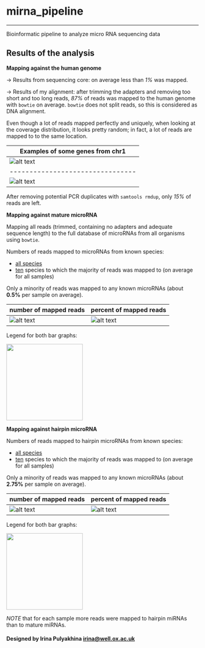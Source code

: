 # mirna_pipeline
--------------------------------------
Bioinformatic pipeline to analyze micro RNA sequencing data

## Results of the analysis

**Mapping against the human genome**

-> Results from sequencing core: on average less than *1%* was mapped.

-> Results of my alignment: after trimming the adapters and removing too short
and too long reads, *87%* of reads was mapped to the human genome with `bowtie`
on average. `bowtie` does not split reads, so this is considered as DNA alignment.

Even though a lot of reads mapped perfectly and uniquely, when looking at the coverage
distribution, it looks pretty random; in fact, a lot of reads are mapped to to the same
location.

| Examples of some genes from chr1 |
| -------------------------------- |
| ![alt text](https://github.com/jknightlab/mirna_pipeline/blob/master/example_dcaf6.png) |
| -------------------------------- |
| ![alt text](https://github.com/jknightlab/mirna_pipeline/blob/master/example_lmna.png) |


After removing potential PCR duplicates with `samtools rmdup`, only *15%* of reads are left.


**Mapping against mature microRNA**

Mapping all reads (trimmed, containing no adapters and adequate sequence length)
to the full database of microRNAs from all organisms using `bowtie`.

Numbers of reads mapped to microRNAs from known species:
- [all species](https://github.com/jknightlab/mirna_pipeline/blob/master/mature_miRNA_all_samples_matrix_all.txt)
- [ten](https://github.com/jknightlab/mirna_pipeline/blob/master/mature_miRNA_all_samples_matrix_most_representes.txt) species to which the majority of reads was mapped to (on average for all samples)

Only a minority of reads was mapped to any known microRNAs (about **0.5%** per sample on average).

| number of mapped reads | percent of mapped reads |
| ---------------------- | ----------------------- |
| ![alt text](https://github.com/jknightlab/mirna_pipeline/blob/master/mature_miRNA_all_samples_numbers.png) | ![alt text](https://github.com/jknightlab/mirna_pipeline/blob/master/mature_miRNA_all_samples_distr.png) |

Legend for both bar graphs:

<img src="https://github.com/jknightlab/mirna_pipeline/blob/master/mature_miRNA_all_samples_legend.png" width="200">


**Mapping against hairpin microRNA**

Numbers of reads mapped to hairpin microRNAs from known species:
- [all species](https://github.com/jknightlab/mirna_pipeline/blob/master/hairpin_miRNA_all_samples_matrix_all.txt)
- [ten](https://github.com/jknightlab/mirna_pipeline/blob/master/hairpin_miRNA_all_samples_matrix_most_representes.txt) species to which the majority of reads was mapped to (on average for all samples)

Only a minority of reads was mapped to any known microRNAs (about **2.75%** per sample on average).

| number of mapped reads | percent of mapped reads |
| ---------------------- | ----------------------- |
| ![alt text](https://github.com/jknightlab/mirna_pipeline/blob/master/hairpin_miRNA_all_samples_numbers.png) | ![alt text](https://github.com/jknightlab/mirna_pipeline/blob/master/hairpin_miRNA_all_samples_distr.png) |

Legend for both bar graphs:

<img src="https://github.com/jknightlab/mirna_pipeline/blob/master/hairpin_miRNA_all_samples_legend.png" width="200">

*NOTE* that for each sample more reads were mapped to hairpin miRNAs than to mature miRNAs.




#### Designed by Irina Pulyakhina irina@well.ox.ac.uk
